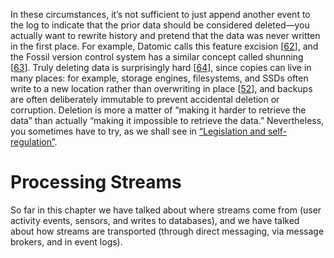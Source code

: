 
In these circumstances, it’s not sufficient to just append another event to the log to indicate that
the prior data should be considered deleted—you actually want to rewrite history and pretend that
the data was never written in the first place. For example, Datomic calls this feature excision
[[62](ch11.html#DatomicExcision)], and the Fossil
version control system has a similar concept called shunning
[[63](ch11.html#FossilShun)]. Truly deleting data is surprisingly hard [[64](ch11.html#Kreps2015zt)], since copies can live in many places: for example, storage engines, filesystems, and
SSDs often write to a new location rather than overwriting in place
[[52](ch11.html#Helland2015vx)], and backups are often deliberately
immutable to prevent accidental deletion or corruption. Deletion is more a matter of “making it
harder to retrieve the data” than actually “making it impossible to retrieve the data.”
Nevertheless, you sometimes have to try, as we shall see in [“Legislation and self-regulation”](ch12.html#sec_future_legislation). # Processing Streams 
So far in this chapter we have talked about where streams come from (user activity events, sensors,
and writes to databases), and we have talked about how streams are transported (through direct
messaging, via message brokers, and in event logs).